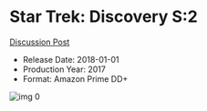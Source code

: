 # Star Trek: Discovery S:2

[Discussion Post](https://www.avsforum.com/threads/bass-eq-for-filtered-movies.2995212/post-57657252)

* Release Date: 2018-01-01
* Production Year: 2017
* Format: Amazon Prime DD+

![img 0](https://i.imgur.com/8QVgyg0.jpg)

